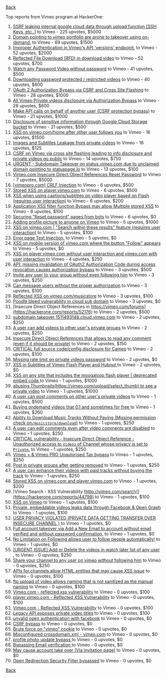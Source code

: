 [Back](../README.md)

Top reports from Vimeo program at HackerOne:

1. [SSRF  leaking internal google cloud data through upload function [SSH Keys, etc..]](https://hackerone.com/reports/549882) to Vimeo - 225 upvotes, $5000
2. [Domain pointing to vimeo portfolio are prone to takeover using on-demand.](https://hackerone.com/reports/387307) to Vimeo - 69 upvotes, $1500
3. [Improper Authentication in Vimeo's API 'versions' endpoint.](https://hackerone.com/reports/328724) to Vimeo - 52 upvotes, $2000
4. [Reflected File Download (RFD) in download video](https://hackerone.com/reports/378941) to Vimeo - 52 upvotes, $700
5. [Watch any Password Video without password](https://hackerone.com/reports/155618) to Vimeo - 41 upvotes, $500
6. [Downloading password protected / restricted videos](https://hackerone.com/reports/145467) to Vimeo - 40 upvotes, $600
7. [OAuth 2 Authorization Bypass via CSRF and Cross Site Flashing](https://hackerone.com/reports/136582) to Vimeo - 28 upvotes, $1000
8. [All Vimeo Private videos disclosure via Authorization Bypass](https://hackerone.com/reports/137502) to Vimeo - 28 upvotes, $600
9. [Make API calls on behalf of another user (CSRF protection bypass)](https://hackerone.com/reports/44146) to Vimeo - 21 upvotes, $1000
10. [Disclosure of sensitive information through Google Cloud Storage bucket](https://hackerone.com/reports/176013) to Vimeo - 21 upvotes, $500
11. [XSS on vimeo.com/home after other user follows you](https://hackerone.com/reports/87854) to Vimeo - 16 upvotes, $1500
12. [Images and Subtitles Leakage from private videos](https://hackerone.com/reports/136850) to Vimeo - 16 upvotes, $125
13. [CSRF on Vimeo via cross site flashing leading to info disclosure and private videos go public](https://hackerone.com/reports/136481) to Vimeo - 14 upvotes, $750
14. [URGENT - Subdomain Takeover on status.vimeo.com due to unclaimed domain pointing to statuspage.io](https://hackerone.com/reports/49663) to Vimeo - 13 upvotes, $100
15. [Vimeo.com Insecure Direct Object References Reset Password](https://hackerone.com/reports/42587) to Vimeo - 7 upvotes, $5000
16. [[vimeopro.com] CRLF Injection](https://hackerone.com/reports/39181) to Vimeo - 6 upvotes, $500
17. [Stored XSS on player.vimeo.com](https://hackerone.com/reports/85488) to Vimeo - 6 upvotes, $500
18. [XSS when using captions/subtitles on video player based on Flash (requires user interaction)](https://hackerone.com/reports/88508) to Vimeo - 6 upvotes, $200
19. [Application XSS filter function Bypass may allow Multiple stored XSS](https://hackerone.com/reports/44217) to Vimeo - 6 upvotes, $100
20. [Securing "Reset password" pages from bots](https://hackerone.com/reports/43807) to Vimeo - 6 upvotes, $0
21. [Adding profile picture to anyone on Vimeo](https://hackerone.com/reports/43617) to Vimeo - 5 upvotes, $1000
22. [XSS on vimeo.com | "Search within these results" feature (requires user interaction)](https://hackerone.com/reports/88105) to Vimeo - 5 upvotes, $100
23. [Error page Text Injection.](https://hackerone.com/reports/130914) to Vimeo - 5 upvotes, $0
24. [XSS on mobile version of vimeo.com where the button "Follow" appears](https://hackerone.com/reports/88088) to Vimeo - 5 upvotes, $0
25. [XSS on player.vimeo.com without user interaction and vimeo.com with user interaction](https://hackerone.com/reports/96229) to Vimeo - 4 upvotes, $250
26. [API: missing invalidation of OAuth2 Authorization Code during access revocation causes authorization bypass](https://hackerone.com/reports/57603) to Vimeo - 3 upvotes, $500
27. [Invite any user to your group without even following him](https://hackerone.com/reports/52707) to Vimeo - 3 upvotes, $250
28. [Can message users without the proper authorization](https://hackerone.com/reports/46113) to Vimeo - 3 upvotes, $100
29. [Reflected XSS on vimeo.com/musicstore](https://hackerone.com/reports/85615) to Vimeo - 3 upvotes, $100
30. [Poodle bleed vulnerability in cloud sub domain](https://hackerone.com/reports/44202) to Vimeo - 3 upvotes, $0
31. [Insecure Direct Object References in https://vimeo.com/forums](https://hackerone.com/reports/52176) to Vimeo - 2 upvotes, $500
32. [subdomain takeover 1511493148.cloud.vimeo.com](https://hackerone.com/reports/46954) to Vimeo - 2 upvotes, $250
33. [A user can add videos to other user's private groups](https://hackerone.com/reports/50786) to Vimeo - 2 upvotes, $250
34. [Insecure Direct Object References that allows to read any comment (even if it should be private)](https://hackerone.com/reports/52181) to Vimeo - 2 upvotes, $150
35. [CRITICAL full source code/config disclosure for Cameo](https://hackerone.com/reports/43998) to Vimeo - 2 upvotes, $100
36. [Missing rate limit on private videos password](https://hackerone.com/reports/124564) to Vimeo - 2 upvotes, $0
37. [XSS in Subtitles of Vimeo Flash Player and Hubnut ](https://hackerone.com/reports/137023) to Vimeo - 2 upvotes, $0
38. [XSS on any site that includes the moogaloop flash player | deprecated embed code ](https://hackerone.com/reports/44512) to Vimeo - 1 upvotes, $1000
39. [abusing Thumbnails(https://vimeo.com/upload/select_thumb) to see a private video](https://hackerone.com/reports/43850) to Vimeo - 1 upvotes, $1000
40. [A user can post comments on other user's private videos](https://hackerone.com/reports/50829) to Vimeo - 1 upvotes, $500
41. [Buying ondemand videos that  0.1  and sometimes for free ](https://hackerone.com/reports/43602) to Vimeo - 1 upvotes, $260
42. [Ability to Download Music Tracks Without Paying (Missing permission check on`/musicstore/download`)](https://hackerone.com/reports/43770) to Vimeo - 1 upvotes, $250
43. [A user can edit comments even after video comments are disabled](https://hackerone.com/reports/50776) to Vimeo - 1 upvotes, $250
44. [CRITICAL vulnerability - Insecure Direct Object Reference - Unauthorized access to `Videos` of Channel whose privacy is set to `Private`.](https://hackerone.com/reports/45960) to Vimeo - 1 upvotes, $250
45. [Vimeo + & Vimeo PRO Unautorised Tax bypass](https://hackerone.com/reports/49561) to Vimeo - 1 upvotes, $250
46. [Post in private groups after getting removed](https://hackerone.com/reports/51817) to Vimeo - 1 upvotes, $250
47. [A user can enhance their videos with paid tracks without buying the track](https://hackerone.com/reports/50941) to Vimeo - 1 upvotes, $250
48. [Stored XSS on vimeo.com and player.vimeo.com](https://hackerone.com/reports/87577) to Vimeo - 1 upvotes, $200
49. [Vimeo Search - XSS Vulnerability [http://vimeo.com/search]](https://hackerone.com/reports/44798) to Vimeo - 1 upvotes, $100
50. [XSS on Vimeo](https://hackerone.com/reports/45484) to Vimeo - 1 upvotes, $100
51. [Private, embeddable videos leaks data through Facebook & Open Graph](https://hackerone.com/reports/121919) to Vimeo - 1 upvotes, $100
52. [USER PRIVACY VIOLATED (PRIVATE DATA GETTING TRANSFER OVER INSECURE CHANNEL ) ](https://hackerone.com/reports/44056) to Vimeo - 1 upvotes, $0
53. [Full account takeover via Add a New Email to account without email verified and without password confirmation.](https://hackerone.com/reports/45084) to Vimeo - 1 upvotes, $0
54. [No Limitation on Following allows user to follow people automatically!](https://hackerone.com/reports/43846) to Vimeo - 1 upvotes, $0
55. [[URGENT ISSUE] Add or Delete the videos in watch later list of any user .](https://hackerone.com/reports/52982) to Vimeo - 0 upvotes, $250
56. [Share your channel to any user on vimeo without following him](https://hackerone.com/reports/52708) to Vimeo - 0 upvotes, $250
57. [APIs for channels allow HTML entities that may cause XSS issue](https://hackerone.com/reports/42702) to Vimeo - 0 upvotes, $100
58. [ftp upload of video allows naming that is not sanitized as the manual naming](https://hackerone.com/reports/45368) to Vimeo - 0 upvotes, $100
59. [Vimeo.com - reflected xss vulnerability](https://hackerone.com/reports/42584) to Vimeo - 0 upvotes, $100
60. [player.vimeo.com - Reflected XSS Vulnerability](https://hackerone.com/reports/43672) to Vimeo - 0 upvotes, $100
61. [Vimeo.com - Reflected XSS Vulnerability](https://hackerone.com/reports/42582) to Vimeo - 0 upvotes, $100
62. [Legacy API exposes private video titles](https://hackerone.com/reports/111386) to Vimeo - 0 upvotes, $100
63. [unvalid open authentication with facebook](https://hackerone.com/reports/44425) to Vimeo - 0 upvotes, $0
64. [CSRF bypass](https://hackerone.com/reports/45428) to Vimeo - 0 upvotes, $0
65. [Brute force on "vimeo" cookie](https://hackerone.com/reports/46109) to Vimeo - 0 upvotes, $0
66. [Misconfigured crossdomain.xml - vimeo.com](https://hackerone.com/reports/43070) to Vimeo - 0 upvotes, $0
67. [profile photo update bypass ](https://hackerone.com/reports/43758) to Vimeo - 0 upvotes, $0
68. [Bypassing Email verification ](https://hackerone.com/reports/49304) to Vimeo - 0 upvotes, $0
69. [May cause account take over (Via invitation page)](https://hackerone.com/reports/56182) to Vimeo - 0 upvotes, $0
70. [Open Redirection Security Filter bypassed](https://hackerone.com/reports/44157) to Vimeo - 0 upvotes, $0


[Back](../README.md)